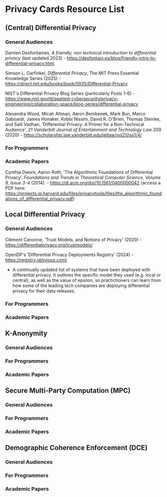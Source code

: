 # Privacy Cards Resource List

## (Central) Differential Privacy

### General Audiences

Damien Desfontaines, *A friendly, non technical introduction to differential privacy* (last updated 2023) - https://desfontain.es/blog/friendly-intro-to-differential-privacy.html

Simson L. Garfinkel, *Differential Privacy*, The MIT Press Essential Knowledge Series (2025) - https://direct.mit.edu/books/book/5935/Differential-Privacy

NIST's Differential Privacy Blog Series (particularly Posts 1-6) - https://www.nist.gov/itl/applied-cybersecurity/privacy-engineering/collaboration-space/blog-series/differential-privacy 

Alexandra Wood, Micah Altman, Aaron Bembenek, Mark Bun, Marco Gaboardi, James Honaker, Kobbi Nissim, David R. O'Brien, Thomas Steinke, and Salil Vadhan, 'Differential Privacy: A Primer for a Non-Technical Audience', *21 Vanderbilt Journal of Entertainment and Technology Law* 209 (2020) - https://scholarship.law.vanderbilt.edu/jetlaw/vol21/iss1/4/ 

### For Programmers

### Academic Papers

Cynthia Dwork, Aaron Roth, 'The Algorithmic Foundations of Differential Privacy'. *Foundations and Trends in Theoretical Computer Science, Volume 9, Issue 3-4* (2014). - https://dl.acm.org/doi/10.1561/0400000042 (access a PDF here: https://projects.iq.harvard.edu/files/privacytools/files/the_algorithmic_foundations_of_differential_privacy.pdf) 

## Local Differential Privacy

### General Audiences

Clément Canonne, 'Trust Models, and Notions of Privacy' (2020) - https://differentialprivacy.org/trustmodels/

OpenDP's 'Differential Privacy Deployments Registry' (2024) - https://registry.oblivious.com/
- A continually updated list of systems that have been deployed with differential privacy. It outlines the specific model they used (e.g. local or central), as well as the value of epsilon, so practictioners can learn from how some of the leading tech companies are deploying differential privacy for their data releases.

### For Programmers

### Academic Papers

## K-Anonymity

### General Audiences

### For Programmers

### Academic Papers

## Secure Multi-Party Computation (MPC)

### General Audiences

### For Programmers

### Academic Papers

## Demographic Coherence Enforcement (DCE)

### General Audiences

### For Programmers

### Academic Papers
